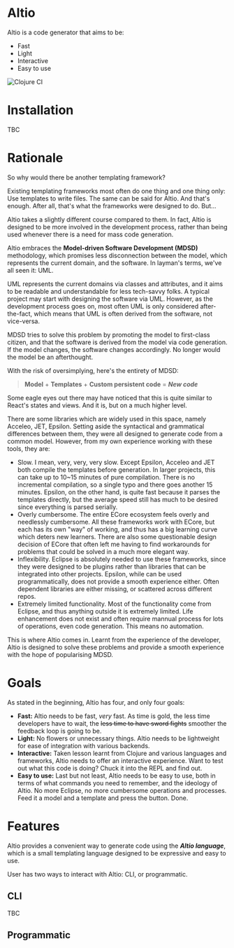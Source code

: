 # Altio
Altio is a code generator that aims to be:
- Fast
- Light
- Interactive
- Easy to use

![Clojure CI](https://github.com/aratare-tech/altio-core/workflows/Clojure%20CI/badge.svg?branch=master)

# Installation
TBC

# Rationale
So why would there be another templating framework?

Existing templating frameworks most often do one thing and one thing only: Use templates to write files. The same can be said for Altio. And that's enough. After all, that's what the frameworks were designed to do. But...

Altio takes a slightly different course compared to them. In fact, Altio is designed to be more involved in the development process, rather than being used whenever there is a need for mass code generation.

Altio embraces the **Model-driven Software Development (MDSD)** methodology, which promises less disconnection between the model, which represents the current domain, and the software. In layman's terms, we've all seen it: UML.

UML represents the current domains via classes and attributes, and it aims to be readable and understandable for less tech-savvy folks. A typical project may start with designing the software via UML. However, as the development process goes on, most often UML is only considered after-the-fact, which means that UML is often derived from the software, not vice-versa.

MDSD tries to solve this problem by promoting the model to first-class citizen, and that the software is derived from the model via code generation. If the model changes, the software changes accordingly. No longer would the model be an afterthought.

With the risk of oversimplying, here's the entirety of MDSD:
> **Model** + **Templates** + **Custom persistent code** = **_New code_**

Some eagle eyes out there may have noticed that this is quite similar to React's states and views. And it is, but on a much higher level.

There are some libraries which are widely used in this space, namely Acceleo, JET, Epsilon. Setting aside the syntactical and grammatical differences between them, they were all designed to generate code from a common model. However, from my own experience working with these tools, they are:
- Slow. I mean, very, very, very slow. Except Epsilon, Acceleo and JET both compile the templates before generation. In larger projects, this can take up to 10~15 minutes of pure compilation. There is no incremental compilation, so a single typo and there goes another 15 minutes. Epsilon, on the other hand, is quite fast because it parses the templates directly, but the average speed still has much to be desired since everything is parsed serially.
- Overly cumbersome. The entire ECore ecosystem feels overly and needlessly cumbersome. All these frameworks work with ECore, but each has its own "way" of working, and thus has a big learning curve which deters new learners. There are also some questionable design decision of ECore that often left me having to find workarounds for problems that could be solved in a much more elegant way.
- Inflexibility. Eclipse is absolutely needed to use these frameworks, since they were designed to be plugins rather than libraries that can be integrated into other projects. Epsilon, while can be used programmatically, does not provide a smooth experience either. Often dependent libraries are either missing, or scattered across different repos.
- Extremely limited functionality. Most of the functionality come from Eclipse, and thus anything outside it is extremely limited. Life enhancement does not exist and often require mannual process for lots of operations, even code generation. This means no automation.

This is where Altio comes in. Learnt from the experience of the developer, Altio is designed to solve these problems and provide a smooth experience with the hope of popularising MDSD.

# Goals
As stated in the beginning, Altio has four, and only four goals:
- **Fast:** Altio needs to be fast, _very_ fast. As time is gold, the less time developers have to wait, the ~~less time to have sword fights~~ smoother the feedback loop is going to be.
- **Light:** No flowers or unnecessary things. Altio needs to be lightweight for ease of integration with various backends.
- **Interactive:** Taken lesson learnt from Clojure and various languages and frameworks, Altio needs to offer an interactive experience. Want to test out what this code is doing? Chuck it into the REPL and find out.
- **Easy to use:** Last but not least, Altio needs to be easy to use, both in terms of what commands you need to remember, and the ideology of Altio. No more Eclipse, no more cumbersome operations and processes. Feed it a model and a template and press the button. Done.

# Features
Altio provides a convenient way to generate code using the ***Altio language***, which is a small templating language designed to be expressive and easy to use.

User has two ways to interact with Altio: CLI, or programmatic.
## CLI
TBC

## Programmatic

